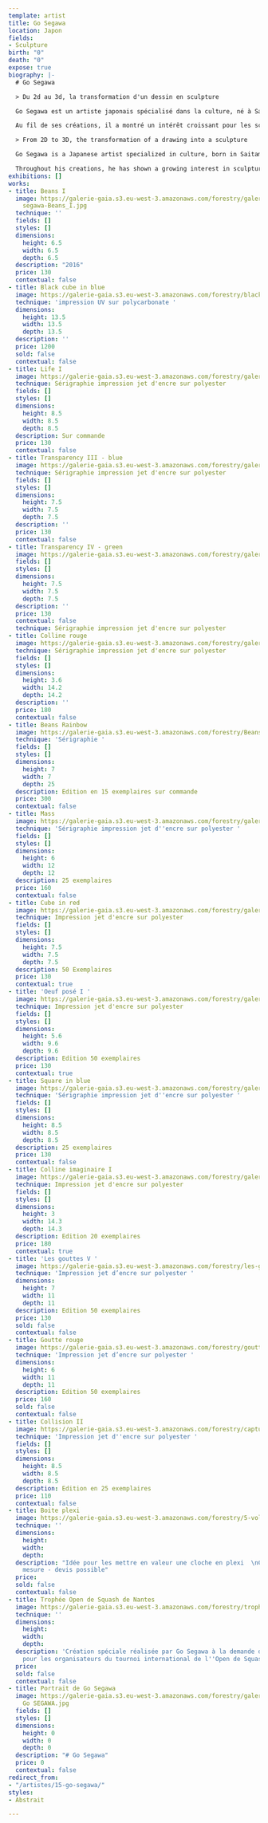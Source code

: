 ```yaml
---
template: artist
title: Go Segawa
location: Japon
fields:
- Sculpture
birth: "0"
death: "0"
expose: true
biography: |-
  # Go Segawa

  > Du 2d au 3d, la transformation d'un dessin en sculpture

  Go Segawa est un artiste japonais spécialisé dans la culture, né à Saitama en 1970. A la suite de sa license en Arts Plastiques spécialité peinture occidentale délivrée par l'université de Nippon à Tokyo, Go Segawa s'est installé en France en 1996. Suite à son arrivée, il y a poursuivi ses études : Un Diplôme National d'Expression Plastique (D.N.S.E.P) lui a été délivré par les Beaux-Arts de Rennes en 2001. Puis, en 2004, un DESS Créateur De Produits Multiédias, Artistiques Et Culturels par l'université de Rennes 2. Il a terminé son parcours d'études supérieures à l'Université Paris 8, avec un Master en Réalité Virtuelle (2006), puis des recherches en doctorat en Esthétique, Sciences et Technologies des Arts.

  Au fil de ses créations, il a montré un intérêt croissant pour les sculptures, moulages, et encore pour les substances éphémères telles que la fumée. Cependant, une question est devenue le fil conducteur de ses futures créations: comment transformer un dessin en volume ? Go Segawa est parvenu à déplacer le dessin en deux dimensions à l’illusion de l’espace en trois dimensions. Ainsi, il a créé et crée encore des sculptures sans pesanteur, dans lesquelles sont représentés les trois éléments différents du point de vue conceptuel : les deux dimensions, les trois dimensions et la pesanteur, ce qui trouble la perception de l’espace des spectateurs.

  > From 2D to 3D, the transformation of a drawing into a sculpture

  Go Segawa is a Japanese artist specialized in culture, born in Saitama in 1970. After graduating from Nippon University in Tokyo with a Bachelor of Fine Arts degree in Western painting, Go Segawa moved to France in 1996. Following his arrival, he continued his studies: a National Diploma of Plastic Expression (D.N.S.E.P) was delivered to him by the Beaux-Arts of Rennes in 2001. Then, in 2004, he obtained a D.E.S.S (post-graduate diploma) in Multi-media, Artistic and Cultural Products from the University of Rennes 2. He completed his higher education at the University of Paris 8, with a master’s degree in Virtual Reality (2006), and then a doctorate in Aesthetics, Sciences and Technologies of the Arts.

  Throughout his creations, he has shown a growing interest in sculptures, casts, and even ephemeral substances such as smoke. However, one question has become the common thread of his future creations: how to transform a drawing into volume? Go Segawa managed to move the two-dimensional drawing to the illusion of three-dimensional space. Thus, he created and still creates gravity-free sculptures, in which the three conceptually different elements are represented: two-dimensional, three-dimensional and gravity, which confuses the viewers' perception of space.
exhibitions: []
works:
- title: Beans I
  image: https://galerie-gaia.s3.eu-west-3.amazonaws.com/forestry/galerie-gaia-go
    segawa-Beans_I.jpg
  technique: ''
  fields: []
  styles: []
  dimensions:
    height: 6.5
    width: 6.5
    depth: 6.5
  description: "2016"
  price: 130
  contextual: false
- title: Black cube in blue
  image: https://galerie-gaia.s3.eu-west-3.amazonaws.com/forestry/black-cube-in-blue.jpg
  technique: 'impression UV sur polycarbonate '
  dimensions:
    height: 13.5
    width: 13.5
    depth: 13.5
  description: ''
  price: 1200
  sold: false
  contextual: false
- title: Life I
  image: https://galerie-gaia.s3.eu-west-3.amazonaws.com/forestry/galerie-gaia Life_I_Ed25_2019.jpg
  technique: Sérigraphie impression jet d'encre sur polyester
  fields: []
  styles: []
  dimensions:
    height: 8.5
    width: 8.5
    depth: 8.5
  description: Sur commande
  price: 130
  contextual: false
- title: Transparency III - blue
  image: https://galerie-gaia.s3.eu-west-3.amazonaws.com/forestry/galerie-gaia Transparency_III_blue_2017.jpg
  technique: Sérigraphie impression jet d'encre sur polyester
  fields: []
  styles: []
  dimensions:
    height: 7.5
    width: 7.5
    depth: 7.5
  description: ''
  price: 130
  contextual: false
- title: Transparency IV - green
  image: https://galerie-gaia.s3.eu-west-3.amazonaws.com/forestry/galerie-gaia Transparency_IV_green_2018.jpg
  fields: []
  styles: []
  dimensions:
    height: 7.5
    width: 7.5
    depth: 7.5
  description: ''
  price: 130
  contextual: false
  technique: Sérigraphie impression jet d'encre sur polyester
- title: Colline rouge
  image: https://galerie-gaia.s3.eu-west-3.amazonaws.com/forestry/galerie-gaia colline_rouge_ed20_2017.jpg
  technique: Sérigraphie impression jet d'encre sur polyester
  fields: []
  styles: []
  dimensions:
    height: 3.6
    width: 14.2
    depth: 14.2
  description: ''
  price: 180
  contextual: false
- title: Beans Rainbow
  image: https://galerie-gaia.s3.eu-west-3.amazonaws.com/forestry/Beans_Rainbow_2018_mail.jpg
  technique: 'Sérigraphie '
  fields: []
  styles: []
  dimensions:
    height: 7
    width: 7
    depth: 25
  description: Edition en 15 exemplaires sur commande
  price: 300
  contextual: false
- title: Mass
  image: https://galerie-gaia.s3.eu-west-3.amazonaws.com/forestry/galeriegaia@gosegawa-MASS_2019-6X12X12.jpg
  technique: 'Sérigraphie impression jet d''encre sur polyester '
  fields: []
  styles: []
  dimensions:
    height: 6
    width: 12
    depth: 12
  description: 25 exemplaires
  price: 160
  contextual: false
- title: Cube in red
  image: https://galerie-gaia.s3.eu-west-3.amazonaws.com/forestry/galerie-gaia-go-segawa-cube-in-red.png
  technique: Impression jet d'encre sur polyester
  fields: []
  styles: []
  dimensions:
    height: 7.5
    width: 7.5
    depth: 7.5
  description: 50 Exemplaires
  price: 130
  contextual: true
- title: 'Oeuf posé I '
  image: https://galerie-gaia.s3.eu-west-3.amazonaws.com/forestry/galerie-gaia-go-segawa-oeuf-pose.png
  technique: Impression jet d'encre sur polyester
  fields: []
  styles: []
  dimensions:
    height: 5.6
    width: 9.6
    depth: 9.6
  description: Edition 50 exemplaires
  price: 130
  contextual: true
- title: Square in blue
  image: https://galerie-gaia.s3.eu-west-3.amazonaws.com/forestry/galeriegaia_Segawa_SquareInBlue(4:25)_8,5x8,5x8,5.jpeg
  technique: 'Sérigraphie impression jet d''encre sur polyester '
  fields: []
  styles: []
  dimensions:
    height: 8.5
    width: 8.5
    depth: 8.5
  description: 25 exemplaires
  price: 130
  contextual: false
- title: Colline imaginaire I
  image: https://galerie-gaia.s3.eu-west-3.amazonaws.com/forestry/galerie-gaia-go-segawa-colline-imaginaire-i.png
  technique: Impression jet d'encre sur polyester
  fields: []
  styles: []
  dimensions:
    height: 3
    width: 14.3
    depth: 14.3
  description: Edition 20 exemplaires
  price: 180
  contextual: true
- title: 'Les gouttes V '
  image: https://galerie-gaia.s3.eu-west-3.amazonaws.com/forestry/les-gouttes-v-650.jpg
  technique: 'Impression jet d’encre sur polyester '
  dimensions:
    height: 7
    width: 11
    depth: 11
  description: Edition 50 exemplaires
  price: 130
  sold: false
  contextual: false
- title: Goutte rouge
  image: https://galerie-gaia.s3.eu-west-3.amazonaws.com/forestry/goutte-rouge.jpg
  technique: 'Impression jet d’encre sur polyester '
  dimensions:
    height: 6
    width: 11
    depth: 11
  description: Edition 50 exemplaires
  price: 160
  sold: false
  contextual: false
- title: Collision II
  image: https://galerie-gaia.s3.eu-west-3.amazonaws.com/forestry/capture-d-ecran-2020-12-07-a-17-22-39.png
  technique: 'Impression jet d''encre sur polyester '
  fields: []
  styles: []
  dimensions:
    height: 8.5
    width: 8.5
    depth: 8.5
  description: Edition en 25 exemplaires
  price: 110
  contextual: false
- title: Boite plexi
  image: https://galerie-gaia.s3.eu-west-3.amazonaws.com/forestry/5-volumes-empilees.jpg
  technique: ''
  dimensions:
    height: 
    width: 
    depth: 
  description: "Idée pour les mettre en valeur une cloche en plexi  \nCommande sur
    mesure - devis possible"
  price: 
  sold: false
  contextual: false
- title: Trophée Open de Squash de Nantes
  image: https://galerie-gaia.s3.eu-west-3.amazonaws.com/forestry/trophee-open-de-squash-de-nantes.jpg
  technique: ''
  dimensions:
    height: 
    width: 
    depth: 
  description: 'Création spéciale réalisée par Go Segawa à la demande de Galerie Gaïa
    pour les organisateurs du tournoi international de l''Open de Squash de Nantes '
  price: 
  sold: false
  contextual: false
- title: Portrait de Go Segawa
  image: https://galerie-gaia.s3.eu-west-3.amazonaws.com/forestry/galerie-gaia-portrait
    Go SEGAWA.jpg
  fields: []
  styles: []
  dimensions:
    height: 0
    width: 0
    depth: 0
  description: "# Go Segawa"
  price: 0
  contextual: false
redirect_from:
- "/artistes/15-go-segawa/"
styles:
- Abstrait

---
```

